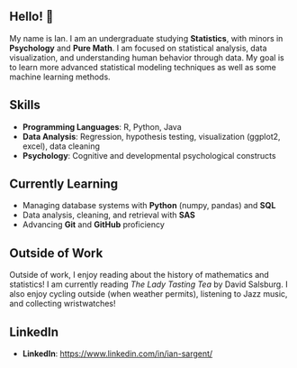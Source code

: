 ## Hello! 👋


My name is Ian. I am an undergraduate studying **Statistics**, with minors in **Psychology** and **Pure Math**. I am focused on statistical analysis, data visualization, and understanding human behavior through data. My goal is to learn more advanced statistical modeling techniques as well as some machine learning methods.

## Skills
- **Programming Languages**: R, Python, Java
- **Data Analysis**: Regression, hypothesis testing, visualization (ggplot2, excel), data cleaning
- **Psychology**: Cognitive and developmental psychological constructs  

## Currently Learning
- Managing database systems with **Python** (numpy, pandas) and **SQL**
- Data analysis, cleaning, and retrieval with **SAS**
- Advancing **Git** and **GitHub** proficiency

## Outside of Work
Outside of work, I enjoy reading about the history of mathematics and statistics! I am currently reading *The Lady Tasting Tea* by David Salsburg. I also enjoy cycling outside (when weather permits), listening to Jazz music, and collecting wristwatches! 

## LinkedIn
- **LinkedIn**: https://www.linkedin.com/in/ian-sargent/

